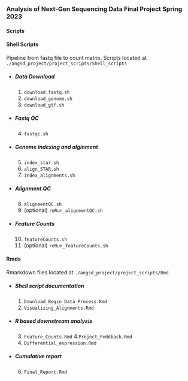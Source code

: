 ### Analysis of Next-Gen Sequencing Data Final Project Spring 2023

#### Scripts

#### Shell Scripts
Pipeline from fastq file to count matrix. Scripts located at ` ./angsd_project/project_scripts/Shell_scripts `
- ##### Data Download
  1. ` download_fastq.sh `
  2. ` download_genome.sh `
  3. ` download_gtf.sh `
- ##### Fastq QC
  4. ` fastqc.sh `
- ##### Genome indexing and alginment
  5. ` index_star.sh `
  6. ` align_STAR.sh `
  7. ` index_alignments.sh `
- ##### Alignment QC
  8. ` alignmentQC.sh `
  9. (optional) ` reRun_alignmentQC.sh `
- ##### Feature Counts
  10. ` featureCounts.sh `
  11. (optional) ` reRun_featureCounts.sh `

#### Rmds
Rmarkdown files located at ` ./angsd_project/project_scripts/Rmd `
- ##### Shell script documentation
  1. ` Download_Begin_Data_Process.Rmd `
  2. ` Visualizing_Alignments.Rmd `
- ##### R based downstream analysis
  3. ` Feature_Counts.Rmd `
  4.` Project_Feddback.Rmd `
  5. ` Differential_expression.Rmd `
- ##### Cumulative report
  6. ` Final_Report.Rmd `


